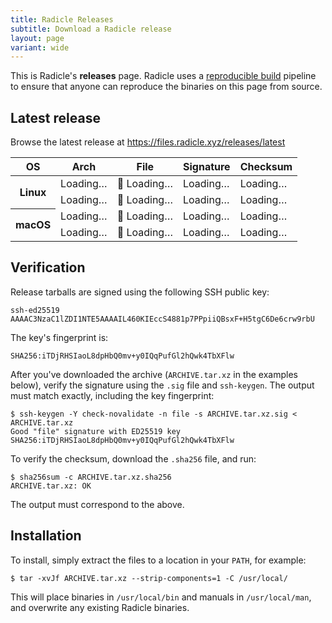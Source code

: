 ```yaml
---
title: Radicle Releases
subtitle: Download a Radicle release
layout: page
variant: wide
---
```

This is Radicle's <strong class="highlight">releases</strong> page.
Radicle uses a [reproducible build][rb] pipeline to ensure that anyone can
reproduce the binaries on this page from source.

[rb]: https://reproducible-builds.org/

<p id="release" class="loading">
  <span class="release-loader"></span>
  <span>
    <h2 id="release-name">Latest release</h2>
    <p id="release-info"><!-- Dynamic --></p>
  </span>
</p>

<noscript>
  <p>
    Browse the latest release at
    <a href="https://files.radicle.xyz/releases/latest">https://files.radicle.xyz/releases/latest</a>
  </p>
</noscript>

<table class="hidden loading" id="releases">
  <thead>
    <th scope="col">OS</th>
    <th scope="col">Arch</th>
    <th scope="col">File</th>
    <th scope="col">Signature</th>
    <th scope="col">Checksum</th>
  </thead>
  <tr data-release-arch="x86_64" data-release-binary="unknown-linux-musl">
    <th scope="row" rowspan="2">Linux</th>
    <td class="release-arch">Loading…</td>
    <td>💾 <a class="release-url">Loading…</a></td>
    <td><a class="release-sig">Loading…</a></td>
    <td><a class="release-checksum">Loading…</a></td>
  </tr>
  <tr data-release-arch="aarch64" data-release-binary="unknown-linux-musl">
    <td class="release-arch">Loading…</td>
    <td>💾 <a class="release-url">Loading…</a></td>
    <td><a class="release-sig">Loading…</a></td>
    <td><a class="release-checksum">Loading…</a></td>
  </tr>
  <tr data-release-arch="x86_64" data-release-binary="apple-darwin">
    <th scope="row" rowspan="2">macOS</th>
    <td class="release-arch">Loading…</td>
    <td>💾 <a class="release-url">Loading…</a></td>
    <td><a class="release-sig">Loading…</a></td>
    <td><a class="release-checksum">Loading…</a></td>
  </tr>
  <tr data-release-arch="aarch64" data-release-binary="apple-darwin">
    <td class="release-arch">Loading…</td>
    <td>💾 <a class="release-url">Loading…</a></td>
    <td><a class="release-sig">Loading…</a></td>
    <td><a class="release-checksum">Loading…</a></td>
  </tr>
</table>

## Verification

Release tarballs are signed using the following SSH public key:

    ssh-ed25519 AAAAC3NzaC1lZDI1NTE5AAAAIL460KIEccS4881p7PPpiiQBsxF+H5tgC6De6crw9rbU

The key's fingerprint is:

    SHA256:iTDjRHSIaoL8dpHbQ0mv+y0IQqPufGl2hQwk4TbXFlw

After you've downloaded the archive (`ARCHIVE.tar.xz` in the examples below),
verify the signature using the `.sig` file and `ssh-keygen`. The output must
match exactly, including the key fingerprint:

    $ ssh-keygen -Y check-novalidate -n file -s ARCHIVE.tar.xz.sig < ARCHIVE.tar.xz
    Good "file" signature with ED25519 key SHA256:iTDjRHSIaoL8dpHbQ0mv+y0IQqPufGl2hQwk4TbXFlw

To verify the checksum, download the `.sha256` file, and run:

    $ sha256sum -c ARCHIVE.tar.xz.sha256
    ARCHIVE.tar.xz: OK

The output must correspond to the above.

## Installation

To install, simply extract the files to a location in your `PATH`, for example:

    $ tar -xvJf ARCHIVE.tar.xz --strip-components=1 -C /usr/local/

This will place binaries in `/usr/local/bin` and manuals in `/usr/local/man`,
and overwrite any existing Radicle binaries.

<script>
  const releases = document.getElementById("releases");
  releases.classList.remove("hidden");

  fetch("https://files.radicle.xyz/releases/latest/radicle.json")
    .then(res => res.json())
    .then(data => {
      const version = data.version;
      const commit = data.commit;
      const release = document.getElementById("release");
      const releaseName = document.getElementById("release-name");
      const releaseInfo = document.getElementById("release-info");

      document.querySelectorAll("#releases [data-release-binary]").forEach((row) => {
        const arch = row.dataset.releaseArch;
        const binary = row.dataset.releaseBinary;
        const archive = `radicle-${version}-${arch}-${binary}.tar.xz`;
        const url = `https://files.radicle.xyz/releases/latest/${archive}`;

        row.querySelector(".release-arch").innerText = arch;
        row.querySelector(".release-url").innerText = archive;
        row.querySelector(".release-sig").innerText = ".sig";
        row.querySelector(".release-checksum").innerText = ".sha256";

        row.querySelector(".release-url").href = url;
        row.querySelector(".release-sig").href = `${url}.sig`;
        row.querySelector(".release-checksum").href = `${url}.sha256`;
      });

      release.classList.remove("loading");
      releaseName.innerText = `Radicle ${version}`;
      releaseInfo.innerHTML = `Built from commit <strong>${commit}</strong> on ${new Date(data.timestamp * 1000).toUTCString()}.`;
    });
</script>
